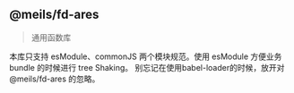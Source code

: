 ## @meils/fd-ares

> 通用函数库

本库只支持 esModule、commonJS 两个模块规范。使用 esModule 方便业务 bundle 的时候进行 tree Shaking。
别忘记在使用babel-loader的时候，放开对 @meils/fd-ares 的忽略。
